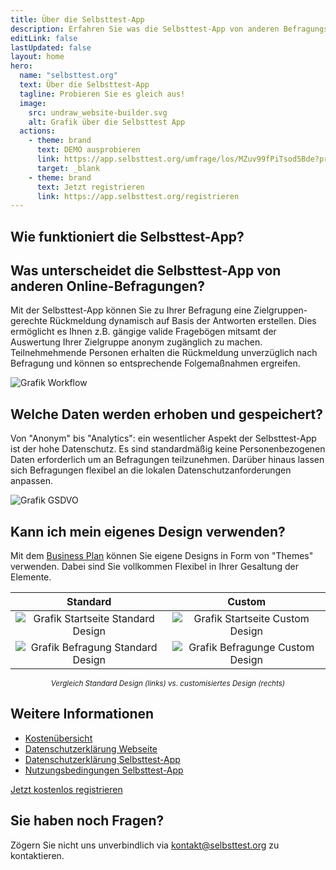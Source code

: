 ```yaml
---
title: Über die Selbsttest-App
description: Erfahren Sie was die Selbsttest-App von anderen Befragungs-Tools unterscheidet.
editLink: false
lastUpdated: false
layout: home
hero:
  name: "selbsttest.org"
  text: Über die Selbsttest-App
  tagline: Probieren Sie es gleich aus!
  image:
    src: undraw_website-builder.svg
    alt: Grafik über die Selbsttest App
  actions:
    - theme: brand
      text: DEMO ausprobieren
      link: https://app.selbsttest.org/umfrage/los/MZuv99fPiTsod5Bde?previewId=xJ5bRJatKLqyBE54c
      target: _blank
    - theme: brand
      text: Jetzt registrieren
      link: https://app.selbsttest.org/registrieren
---
```



## Wie funktioniert die Selbsttest-App?


## Was unterscheidet die Selbsttest-App von anderen Online-Befragungen?

Mit der Selbsttest-App können Sie zu Ihrer Befragung eine Zielgruppen-gerechte Rückmeldung dynamisch
auf Basis der Antworten erstellen.
Dies ermöglicht es Ihnen z.B. gängige valide Fragebögen mitsamt der Auswertung Ihrer Zielgruppe anonym 
zugänglich zu machen.
Teilnehmehmende Personen erhalten die Rückmeldung unverzüglich nach Befragung und können so entsprechende Folgemaßnahmen ergreifen.

![Grafik Workflow](/undraw_analysis.svg)

## Welche Daten werden erhoben und gespeichert?

Von "Anonym" bis "Analytics": ein wesentlicher Aspekt der Selbsttest-App ist der hohe Datenschutz. 
Es sind standardmäßig keine Personenbezogenen Daten erforderlich um an Befragungen teilzunehmen.
Darüber hinaus lassen sich Befragungen flexibel an die lokalen Datenschutzanforderungen anpassen.

![Grafik GSDVO](/undraw_gdpr.svg)

## Kann ich mein eigenes Design verwenden?

Mit dem [Business Plan](./pricing.md) können Sie eigene Designs in Form von "Themes" verwenden.
Dabei sind Sie vollkommen Flexibel in Ihrer Gesaltung der Elemente.


|                            Standard                            |                            Custom                            |
|:--------------------------------------------------------------:|:------------------------------------------------------------:|
| ![Grafik Startseite Standard Design](/start-default.png) |  ![Grafik Startseite Custom Design](/start-brite.png)  |
| ![Grafik Befragung Standard Design](/items-default.png)  |  ![Grafik Befragunge Custom Design](/items-brite.png)  |

<div align="center">
  <small><i>Vergleich Standard Design (links) vs. customisiertes Design (rechts)</i></small>
</div>

## Weitere Informationen

- [Kostenübersicht](./pricing.md)
- [Datenschutzerklärung Webseite](./privacy.md)
- [Datenschutzerklärung Selbsttest-App](./privacy-app.md)
- [Nutzungsbedingungen Selbsttest-App](./terms.md)

<a data-v-a6f37409="" data-v-89d2fc22="" class="VPButton medium brand" href="https://app.selbsttest.org/registrieren"
target="_blank" rel="noreferrer">Jetzt kostenlos registrieren</a>

## Sie haben noch Fragen?

Zögern Sie nicht uns unverbindlich via kontakt@selbsttest.org zu kontaktieren.

